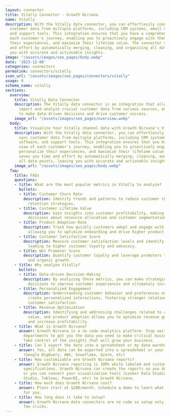 ```yaml
---
layout: connector
title: Vitally Connector - Growth Nirvana
name: Vitally
description: With the Vitally data connector, you can effortlessly connect and sync
  customer data from multiple platforms, including CRM systems, email marketing software,
  and support tools. This integration ensures that you have a comprehensive view of
  each customer's journey, enabling you to proactively engage with them, personalize
  their experiences, and maximize their lifetime value. The connector saves you time
  and effort by automatically merging, cleaning, and organizing all data points, leaving
  you with accurate and actionable insights.
image: "/assets/images/seo_pages/body.webp"
date: '2023-12-08'
categories: connectors
permalink: connectors/vitally
icon_url: "/assets/images/seo_pages/connectors/vitally"
usage: 0
schema_name: vitally
sections:
  overview:
    title: Vitally Data Connector
    description: The Vitally data connector is an integration that allows you to seamlessly
      import and analyze crucial customer data from various sources, empowering you
      to make data-driven decisions and drive customer success.
    image_url: "/assets/images/seo_pages/overview.webp"
  body:
    title: Visualize Your Vitally channel data with Growth Nirvana's Vitally Connector
    description: With the Vitally data connector, you can effortlessly connect and
      sync customer data from multiple platforms, including CRM systems, email marketing
      software, and support tools. This integration ensures that you have a comprehensive
      view of each customer's journey, enabling you to proactively engage with them,
      personalize their experiences, and maximize their lifetime value. The connector
      saves you time and effort by automatically merging, cleaning, and organizing
      all data points, leaving you with accurate and actionable insights.
    image_url: "/assets/images/seo_pages/body.webp"
  faq:
    title: FAQs
    questions:
    - title: What are the most popular metrics in Vitally to analyze?
      bullets:
      - title: Customer Churn Rate
        description: Identify trends and patterns to reduce customer churn and improve
          retention strategies.
      - title: Customer Lifetime Value
        description: Gain insights into customer profitability, making more informed
          decisions about resource allocation and customer segmentation.
      - title: Product Adoption Rate
        description: Track how quickly customers adopt and engage with your products,
          allowing you to optimize onboarding and drive higher product usage.
      - title: Customer Satisfaction Score
        description: Measure customer satisfaction levels and identify areas for improvement,
          leading to higher customer loyalty and advocacy.
      - title: Net Promoter Score
        description: Quantify customer loyalty and leverage promoters to drive referrals
          and organic growth.
    - title: Why analyze Vitally?
      bullets:
      - title: Data-driven Decision Making
        description: By analyzing these metrics, you can make strategic, data-driven
          decisions to improve customer experiences and ultimately increase revenue.
      - title: Personalized Engagement
        description: Understanding customer behavior and preferences enables you to
          create personalized interactions, fostering stronger relationships and higher
          customer satisfaction.
      - title: Revenue Optimization
        description: Identifying and addressing challenges related to churn, lifetime
          value, and product adoption allows you to optimize revenue generation strategies
          and increase profitability.
    - title: What is Growth Nirvana?
      answer: Growth Nirvana is a no code analytics platform. Stop waiting for other
        departments to get you the data you need to make critical business decisions.
        Take control of the insights that will grow your business.
    - title: Can I export the data into a spreadsheet or my data warehouse?
      answer: Yes, all data can be exported into a spreadsheet or your data warehouse
        (Google BigQuery, AWS, Snowflake, Azure, etc)
    - title: How customizable are Growth Nirvana reports?
      answer: Growth Nirvana reporting is 100% white labeled and customized to your
        specifications. Growth Nirvana can create the reports so you don’t have to
        or you can connect your visualization tools (Looker Data Studio/Google Data
        Studio, Tableau, PowerBI, etc) to Growth Nirvana.
    - title: How much does Growth Nirvana cost?
      answer: Plans start at $200/month. Schedule a demo to learn what plan is best
        for you.
    - title: How long does it take to setup?
      answer: Growth Nirvana data connectors are no code so setup only requires a
        few clicks.
---
```

